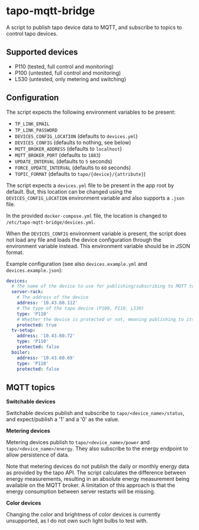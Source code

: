 # tapo-mqtt-bridge

A script to publish tapo device data to MQTT, and subscribe to topics to control tapo devices.

## Supported devices

- P110 (tested, full control and monitoring)
- P100 (untested, full control and monitoring)
- L530 (untested, only metering and switching)

## Configuration

The script expects the following environment variables to be present:
- `TP_LINK_EMAIL`
- `TP_LINK_PASSWORD`
- `DEVICES_CONFIG_LOCATION` (defaults to `devices.yml`)
- `DEVICES_CONFIG` (defaults to nothing, see below)
- `MQTT_BROKER_ADDRESS` (defaults to `localhost`)
- `MQTT_BROKER_PORT` (defaults to `1883`)
- `UPDATE_INTERVAL` (defaults to `5` seconds)
- `FORCE_UPDATE_INTERVAL` (defaults to `60` seconds)
- `TOPIC_FORMAT` (defaults to `tapo/{device}/{attribute}`)

The script expects a `devices.yml` file to be present in the app root by default. But, this location can be changed using the `DEVICES_CONFIG_LOCATION` environment variable and also supports a `.json` file.

In the provided `docker-compose.yml` file, the location is changed to `/etc/tapo-mqtt-bridge/devices.yml`.

When the `DEVICES_CONFIG` environment variable is present, the script does not load any file and loads the device configuration through the environment variable instead. This environment variable should be in JSON format.

Example configuration (see also `devices.example.yml` and `devices.example.json`):
```yaml
devices:
  # The name of the device to use for publishing/subscribing to MQTT topics
  server-rack:
    # The address of the device
    address: '10.43.60.112'
    # The type of the tapo device (P100, P110, L530)
    type: 'P110'
    # Whether the device is protected or not, meaning publishing to its topics will not result in status changes of the device
    protected: true
  tv-setup:
    address: '10.43.60.72'
    type: 'P110'
    protected: false
  boiler:
    address: '10.43.60.69'
    type: 'P110'
    protected: false
```

## MQTT topics

**Switchable devices**

Switchable devices publish and subscribe to `tapo/<device_name>/status`, and expect/publish a '1' and a '0' as the value.

**Metering devices**

Metering devices publish to `tapo/<device_name>/power` and `tapo/<device_name>/energy`. They also subscribe to the energy endpoint to allow persistence of data.

Note that metering devices do not publish the daily or monthly energy data as provided by the tapo API. The script calculates the difference between energy measurements, resulting in an absolute energy measurement being available on the MQTT broker. A limitation of this approach is that the energy consumption between server restarts will be missing.

**Color devices**

Changing the color and brightness of color devices is currently unsupported, as I do not own such light bulbs to test with.
